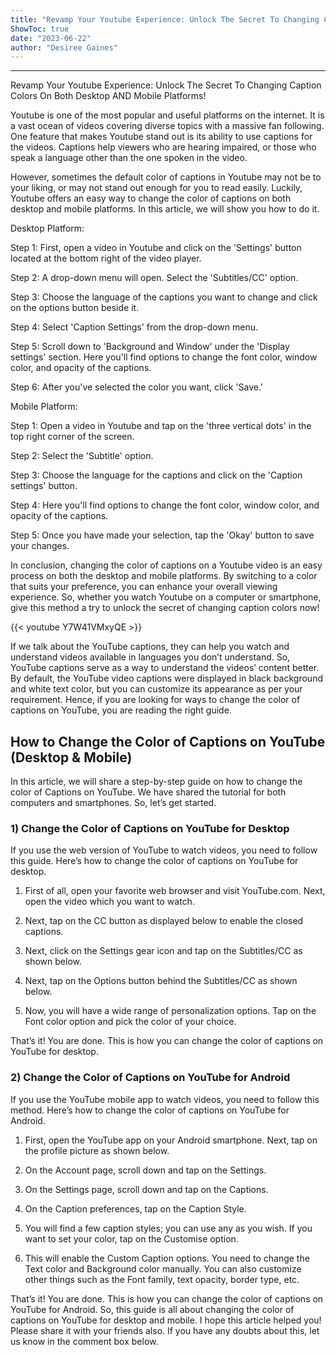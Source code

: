 ```yaml
---
title: "Revamp Your Youtube Experience: Unlock The Secret To Changing Caption Colors On Both Desktop AND Mobile Platforms!"
ShowToc: true 
date: "2023-06-22"
author: "Desiree Gaines"
---
```

*****
Revamp Your Youtube Experience: Unlock The Secret To Changing Caption Colors On Both Desktop AND Mobile Platforms!

Youtube is one of the most popular and useful platforms on the internet. It is a vast ocean of videos covering diverse topics with a massive fan following. One feature that makes Youtube stand out is its ability to use captions for the videos. Captions help viewers who are hearing impaired, or those who speak a language other than the one spoken in the video.

However, sometimes the default color of captions in Youtube may not be to your liking, or may not stand out enough for you to read easily. Luckily, Youtube offers an easy way to change the color of captions on both desktop and mobile platforms. In this article, we will show you how to do it.

Desktop Platform:

Step 1: First, open a video in Youtube and click on the 'Settings' button located at the bottom right of the video player.

Step 2: A drop-down menu will open. Select the 'Subtitles/CC' option.

Step 3: Choose the language of the captions you want to change and click on the options button beside it.

Step 4: Select 'Caption Settings' from the drop-down menu.

Step 5: Scroll down to 'Background and Window' under the 'Display settings' section. Here you'll find options to change the font color, window color, and opacity of the captions.

Step 6: After you've selected the color you want, click 'Save.'

Mobile Platform:

Step 1: Open a video in Youtube and tap on the 'three vertical dots' in the top right corner of the screen.

Step 2: Select the 'Subtitle' option.

Step 3: Choose the language for the captions and click on the 'Caption settings' button.

Step 4: Here you'll find options to change the font color, window color, and opacity of the captions.

Step 5: Once you have made your selection, tap the 'Okay' button to save your changes.

In conclusion, changing the color of captions on a Youtube video is an easy process on both the desktop and mobile platforms. By switching to a color that suits your preference, you can enhance your overall viewing experience. So, whether you watch Youtube on a computer or smartphone, give this method a try to unlock the secret of changing caption colors now!

{{< youtube Y7W41VMxyQE >}} 



If we talk about the YouTube captions, they can help you watch and understand videos available in languages you don’t understand. So, YouTube captions serve as a way to understand the videos’ content better.
By default, the YouTube video captions were displayed in black background and white text color, but you can customize its appearance as per your requirement. Hence, if you are looking for ways to change the color of captions on YouTube, you are reading the right guide.

 
## How to Change the Color of Captions on YouTube (Desktop & Mobile)


In this article, we will share a step-by-step guide on how to change the color of Captions on YouTube. We have shared the tutorial for both computers and smartphones. So, let’s get started.

 
### 1) Change the Color of Captions on YouTube for Desktop


If you use the web version of YouTube to watch videos, you need to follow this guide. Here’s how to change the color of captions on YouTube for desktop.
1. First of all, open your favorite web browser and visit YouTube.com. Next, open the video which you want to watch.
2. Next, tap on the CC button as displayed below to enable the closed captions.

3. Next, click on the Settings gear icon and tap on the Subtitles/CC as shown below.

4. Next, tap on the Options button behind the Subtitles/CC as shown below.

5. Now, you will have a wide range of personalization options. Tap on the Font color option and pick the color of your choice.

That’s it! You are done. This is how you can change the color of captions on YouTube for desktop.

 
### 2) Change the Color of Captions on YouTube for Android


If you use the YouTube mobile app to watch videos, you need to follow this method. Here’s how to change the color of captions on YouTube for Android.
1. First, open the YouTube app on your Android smartphone. Next, tap on the profile picture as shown below.

2. On the Account page, scroll down and tap on the Settings.

3. On the Settings page, scroll down and tap on the Captions.

4. On the Caption preferences, tap on the Caption Style.

5. You will find a few caption styles; you can use any as you wish. If you want to set your color, tap on the Customise option.

6. This will enable the Custom Caption options. You need to change the Text color and Background color manually. You can also customize other things such as the Font family, text opacity, border type, etc.

That’s it! You are done. This is how you can change the color of captions on YouTube for Android.
So, this guide is all about changing the color of captions on YouTube for desktop and mobile. I hope this article helped you! Please share it with your friends also. If you have any doubts about this, let us know in the comment box below.




